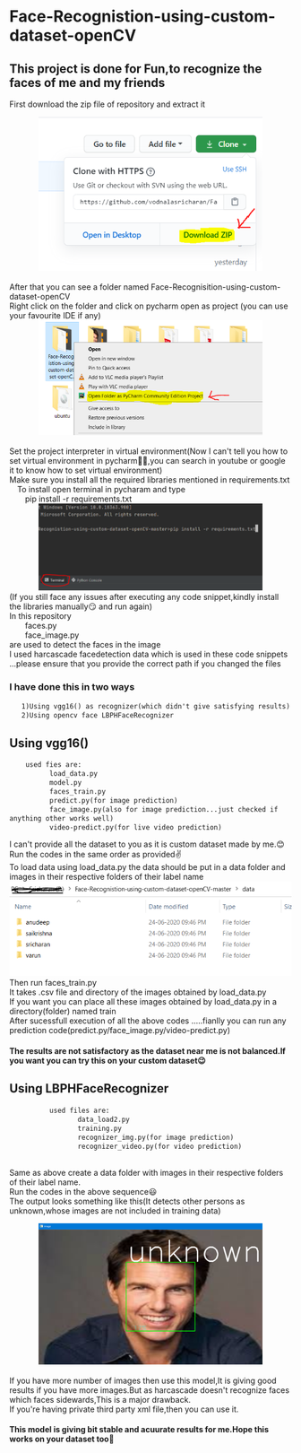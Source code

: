# Face-Recognistion-using-custom-dataset-openCV
## This project is done for Fun,to recognize the faces of me and my friends
First download the zip file of repository and extract it
<div align="center">
    <img src="./downloadzip.PNG" width="400px"</img> 
</div>
<br>After that you can see a folder named Face-Recognisition-using-custom-dataset-openCV
<br>Right click on the folder and click on pycharm open as project (you can use your favourite IDE if any)
<div align="center">
    <img src="./openpycharm.PNG" width="400px"</img> 
</div>
<br>Set the project interpreter in virtual environment(Now I can't tell you how to set virtual environment in pycharm🤷‍♀️,you can search in youtube or google it to know how to set virtual environment) 
<br>Make sure you install all the required libraries mentioned in requirements.txt
<br>&ensp;&ensp;To install open terminal in pycharam and type
<br>&ensp;&ensp;&ensp;&ensp;pip install -r requirements.txt<br>
<div align="center">
    <img src="./terminal.PNG" width="400px"</img> 
</div>
(If you still face any issues after executing any code snippet,kindly install the libraries manually😏 and run again)
<br>In this repository 
 <br>&ensp;&ensp;&ensp;&ensp;faces.py
 <br>&ensp;&ensp;&ensp;&ensp;face_image.py 
<br>are used to detect the faces in the image
<br>I used harcascade facedetection data which is used in these code snippets ...please ensure that you provide the correct path if you changed the files

### I have done this in two ways
       1)Using vgg16() as recognizer(which didn't give satisfying results)
       2)Using opencv face LBPHFaceRecognizer
## Using vgg16()
        used fies are:
              load_data.py
              model.py
              faces_train.py
              predict.py(for image prediction)
              face_image.py(also for image prediction...just checked if anything other works well)
              video-predict.py(for live video prediction)
I can't provide all the dataset to you as it is custom dataset made by me.😊
<br>Run the codes in the same order as provided✌
<br>To load data using load_data.py the data should be put in a data folder and images in their respective folders of their label name<br>
![Screenshot](ss1.PNG)
<br>Then run faces_train.py
<br>It takes .csv file and directory of the images obtained by load_data.py
<br>If you want you can place all these images obtained by load_data.py in a directory(folder) named train
<br>After sucessfull execution of all the above codes .....fianlly you can run any prediction code(predict.py/face_image.py/video-predict.py)
<h4>The results are not satisfactory as the dataset near me is not balanced.If you want you can try this on your custom dataset😉</h4>

## Using LBPHFaceRecognizer
              
              used files are:
                     data_load2.py
                     training.py
                     recognizer_img.py(for image prediction)
                     recognizer_video.py(for video prediction)
<br>Same as above create a data folder with images in their respective folders of their label name.
<br>Run the codes in the above sequence😃
<br>The output looks something like this(It detects other persons as unknown,whose images are not included in training data)<br>
<div align="center">
    <img src="./ss3.PNG" width="400px"</img> 
</div>
<br>If you have more number of images then use this model,It is giving good results if you have more images.But as harcascade doesn't recognize faces which faces sidewards,This is a major drawback.
<br>If you're having private third party xml file,then you can use it.
<h4>This model is giving bit stable and acuurate results for me.Hope this works on your dataset too🤞</h4>


